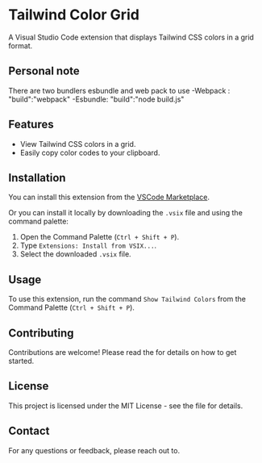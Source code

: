 # Tailwind Color Grid

A Visual Studio Code extension that displays Tailwind CSS colors in a grid format.

## Personal note

There are two bundlers esbundle and web pack to use
-Webpack : "build":"webpack"
-Esbundle: "build":"node build.js"

## Features

- View Tailwind CSS colors in a grid.
- Easily copy color codes to your clipboard.

## Installation

You can install this extension from the [VSCode Marketplace](https://marketplace.visualstudio.com/items?itemName=your-publisher-name.tailwind-color-grid).

Or you can install it locally by downloading the `.vsix` file and using the command palette:

1. Open the Command Palette (`Ctrl + Shift + P`).
2. Type `Extensions: Install from VSIX...`.
3. Select the downloaded `.vsix` file.

## Usage

To use this extension, run the command `Show Tailwind Colors` from the Command Palette (`Ctrl + Shift + P`).

## Contributing

Contributions are welcome! Please read the for details on how to get started.

## License

This project is licensed under the MIT License - see the file for details.

## Contact

For any questions or feedback, please reach out to.
